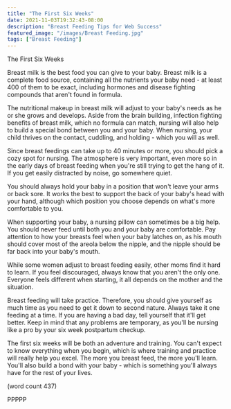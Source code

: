 ```yaml
---
title: "The First Six Weeks"
date: 2021-11-03T19:32:43-08:00
description: "Breast Feeding Tips for Web Success"
featured_image: "/images/Breast Feeding.jpg"
tags: ["Breast Feeding"]
---
```


The First Six Weeks

Breast milk is the best food you can give to your 
baby.  Breast milk is a complete food source, 
containing all the nutrients your baby need - at
least 400 of them to be exact, including hormones
and disease fighting compounds that aren't found
in formula.

The nutritional makeup in breast milk will adjust
to your baby's needs as he or she grows and 
develops.  Aside from the brain building, infection
fighting benefits of breast milk, which no formula
can match, nursing will also help to build a special
bond between you and your baby.  When nursing, 
your child thrives on the contact, cuddling, and
holding - which you will as well.

Since breast feedings can take up to 40 minutes or
more, you should pick a cozy spot for nursing.  The
atmosphere is very important, even more so in the
early days of breast feeding when you're still
trying to get the hang of it.  If you get easily
distracted by noise, go somewhere quiet.

You should always hold your baby in a position 
that won't leave your arms or back sore.  It works
the best to support the back of your baby's head
with your hand, although which position you choose
depends on what's more comfortable to you. 

When supporting your baby, a nursing pillow can 
sometimes be a big help.  You should never feed 
until both you and your baby are comfortable.  Pay
attention to how your breasts feel when your baby
latches on, as his mouth should cover most of the
areola below the nipple, and the nipple should be
far back into your baby's mouth.

While some women adjust to breast feeding easily,
other moms find it hard to learn.  If you feel 
discouraged, always know that you aren't the only
one.  Everyone feels different when starting, it
all depends on the mother and the situation.

Breast feeding will take practice.  Therefore, you
should give yourself as much time as you need to
get it down to second nature.  Always take it one
feeding at a time.  If you are having a bad day,
tell yourself that it'll get better.  Keep in mind
that any problems are temporary, as you'll be 
nursing like a pro by your six week postpartum 
checkup.

The first six weeks will be both an adventure and
training.  You can't expect to know everything when
you begin, which is where training and practice will
really help you excel.  The more you breast feed,
the more you'll learn.  You'll also build a bond
with your baby - which is something you'll always
have for the rest of your lives.

(word count 437)

PPPPP
